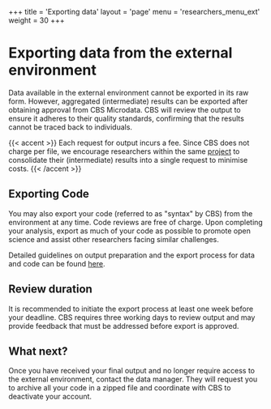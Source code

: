 +++
title = 'Exporting data'
layout = 'page'
menu = 'researchers_menu_ext'
weight = 30
+++

# Exporting data from the external environment
Data available in the external environment cannot be exported in its raw form. However, aggregated (intermediate) results can be exported after obtaining approval from CBS Microdata. CBS will review the output to ensure it adheres to their quality standards, confirming that the results cannot be traced back to individuals.

{{< accent >}}
Each request for output incurs a fee. Since CBS does not charge per file, we encourage researchers within the same <a href="../../environments_overview#external-data-infrastructure">project</a> to consolidate their (intermediate) results into a single request to minimise costs.
{{< /accent >}}

## Exporting Code
You may also export your code (referred to as "syntax" by CBS) from the environment at any time. Code reviews are free of charge. Upon completing your analysis, export as much of your code as possible to promote open science and assist other researchers facing similar challenges.

Detailed guidelines on output preparation and the export process for data and code can be found [here](https://www.cbs.nl/en-gb/our-services/customised-services-microdata/microdata-conducting-your-own-research/export-of-information).

## Review duration
It is recommended to initiate the export process at least one week before your deadline. CBS requires three working days to review output and may provide feedback that must be addressed before export is approved.

## What next?
Once you have received your final output and no longer require access to the external environment, contact the data manager. They will request you to archive all your code in a zipped file and coordinate with CBS to deactivate your account.